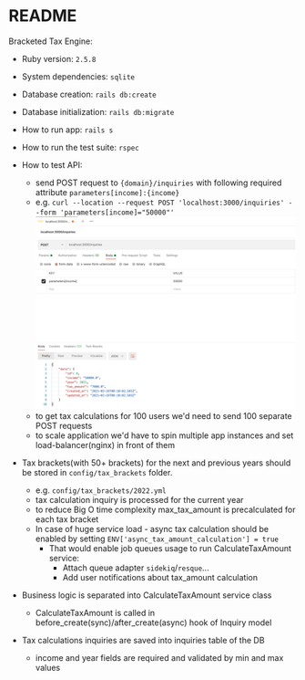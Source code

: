# README

Bracketed Tax Engine:

* Ruby version: `2.5.8`

* System dependencies: `sqlite`

* Database creation: `rails db:create`

* Database initialization: `rails db:migrate`

* How to run app: `rails s`
  
* How to run the test suite: `rspec`

* How to test API: 
  * send POST request to `{domain}/inquiries` with following required attribute `parameters[income]:{income}`
  * e.g. `curl --location --request POST 'localhost:3000/inquiries' --form 'parameters[income]="50000"'`
  ![img.png](img.png)
  * to get tax calculations for 100 users we'd need to send 100 separate POST requests
  * to scale application we'd have to spin multiple app instances and set load-balancer(nginx) in front of them
  

* Tax brackets(with 50+ brackets) for the next and previous years should be stored in `config/tax_brackets` folder.
  * e.g. `config/tax_brackets/2022.yml`
  * tax calculation inquiry is processed for the current year
  * to reduce Big O time complexity max_tax_amount is precalculated for each tax bracket
  * In case of huge service load - async tax calculation should be enabled by setting `ENV['async_tax_amount_calculation'] = true`
    * That would enable job queues usage to run CalculateTaxAmount service:
      * Attach queue adapter `sidekiq`/`resque`...
      * Add user notifications about tax_amount calculation
* Business logic is separated into CalculateTaxAmount service class
  * CalculateTaxAmount is called in before_create(sync)/after_create(async) hook of Inquiry model
* Tax calculations inquiries are saved into inquiries table of the DB
  * income and year fields are required and validated by min and max values
  
